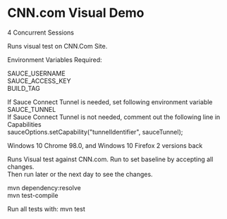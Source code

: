 # CNN.com Visual Demo

4 Concurrent Sessions   

Runs visual test on CNN.Com Site.

Environment Variables Required:

SAUCE_USERNAME   
SAUCE_ACCESS_KEY   
BUILD_TAG   

If Sauce Connect Tunnel is needed, set following environment variable   
SAUCE_TUNNEL   
If Sauce Connect Tunnel is not needed, comment out the following line in Capabilities   
sauceOptions.setCapability("tunnelIdentifier", sauceTunnel);

Windows 10 Chrome 98.0, and Windows 10 Firefox 2 versions back

Runs Visual test against CNN.com. Run to set baseline by accepting all changes.   
Then run later or the next day to see the changes.

mvn dependency:resolve    
mvn test-compile

Run all tests with: mvn test
